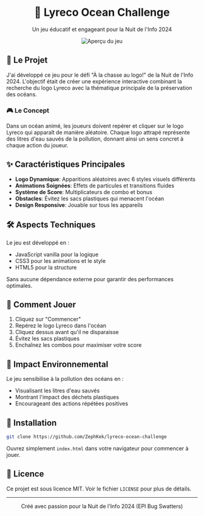 <div align="center">

# 🌊 Lyreco Ocean Challenge

Un jeu éducatif et engageant pour la Nuit de l'Info 2024

<img src="https://github.com/user-attachments/assets/8153e7d6-fa41-4ff7-b14f-8edb9d77dbcc" alt="Aperçu du jeu" />
</div>

## 📖 Le Projet

J'ai développé ce jeu pour le défi "À la chasse au logo!" de la Nuit de l'Info 2024. L'objectif était de créer une expérience interactive combinant la recherche du logo Lyreco avec la thématique principale de la préservation des océans.

### 🎮 Le Concept

Dans un océan animé, les joueurs doivent repérer et cliquer sur le logo Lyreco qui apparaît de manière aléatoire. Chaque logo attrapé représente des litres d'eau sauvés de la pollution, donnant ainsi un sens concret à chaque action du joueur.

## ✨ Caractéristiques Principales

- **Logo Dynamique**: Apparitions aléatoires avec 6 styles visuels différents
- **Animations Soignées**: Effets de particules et transitions fluides
- **Système de Score**: Multiplicateurs de combo et bonus
- **Obstacles**: Évitez les sacs plastiques qui menacent l'océan
- **Design Responsive**: Jouable sur tous les appareils

## 🛠️ Aspects Techniques

Le jeu est développé en :
- JavaScript vanilla pour la logique
- CSS3 pour les animations et le style
- HTML5 pour la structure

Sans aucune dépendance externe pour garantir des performances optimales.

## 🎯 Comment Jouer

1. Cliquez sur "Commencer"
2. Repérez le logo Lyreco dans l'océan
3. Cliquez dessus avant qu'il ne disparaisse
4. Évitez les sacs plastiques
5. Enchaînez les combos pour maximiser votre score

## 🌊 Impact Environnemental

Le jeu sensibilise à la pollution des océans en :
- Visualisant les litres d'eau sauvés
- Montrant l'impact des déchets plastiques
- Encourageant des actions répétées positives

## 🔧 Installation

```bash
git clone https://github.com/ZephKek/lyreco-ocean-challenge
```

Ouvrez simplement `index.html` dans votre navigateur pour commencer à jouer.

## 📝 Licence

Ce projet est sous licence MIT. Voir le fichier `LICENSE` pour plus de détails.

<div align="center">

---

Créé avec passion pour la Nuit de l'Info 2024 (EPI Bug Swatters)

</div>
